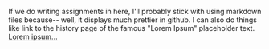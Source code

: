 If we do writing assignments in here, I'll probably stick with using markdown files because-- well, it displays much prettier in github. I can also do things like link to the history page of the famous "Lorem Ipsum" placeholder text.  
[Lorem ipsum...](https://loremipsum.io/)
